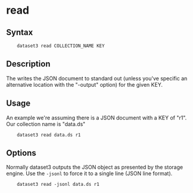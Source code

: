 
read
====

Syntax
------

~~~shell
    dataset3 read COLLECTION_NAME KEY
~~~

Description
-----------

The writes the JSON document to standard out (unless you've 
specific an alternative location with the "-output" option)
for the given KEY.

Usage
-----

An example we're assuming there is a JSON document with a KEY 
of "r1". Our collection name is "data.ds"

~~~shell
    dataset3 read data.ds r1
~~~

Options
-------

Normally dataset3 outputs the JSON object as presented by the storage engine.
Use the `-jsonl` to force it to a single line (JSON line format).


~~~shell
    dataset3 read -jsonl data.ds r1
~~~


